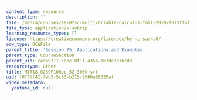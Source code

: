 ```yaml
---
content_type: resource
description: ''
file: /media/courses/18-02sc-multivariable-calculus-fall-2010/f075ff417eb55c83b2159560a66335af_MIT18_02SCF10Rec_52_300k.vtt
file_type: application/x-subrip
learning_resource_types: []
license: https://creativecommons.org/licenses/by-nc-sa/4.0/
ocw_type: OCWFile
parent_title: 'Session 75: Applications and Examples'
parent_type: CourseSection
parent_uid: c4da9711-508e-8f11-a356-167da3376cd3
resourcetype: Other
title: MIT18_02SCF10Rec_52_300k.srt
uid: f075ff41-7eb5-5c83-b215-9560a66335af
video_metadata:
  youtube_id: null
---
```

